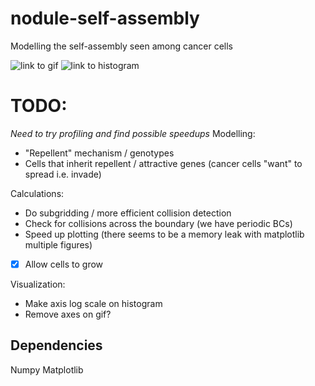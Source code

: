 # nodule-self-assembly
 Modelling the self-assembly seen among cancer cells

![link to gif](/simulation_results/animation_of_gif_folder.gif)
![link to histogram](/simulation_results/animation_of_histograms.gif)

# TODO:
*Need to try profiling and find possible speedups*
Modelling:
- "Repellent" mechanism / genotypes
- Cells that inherit repellent / attractive genes (cancer cells "want" to spread i.e. invade)

Calculations:
- Do subgridding / more efficient collision detection
- Check for collisions across the boundary (we have periodic BCs)
- Speed up plotting (there seems to be a memory leak with matplotlib multiple figures)
-[x] Allow cells to grow
 

Visualization:
- Make axis log scale on histogram
- Remove axes on gif?


 ## Dependencies
 Numpy
 Matplotlib
